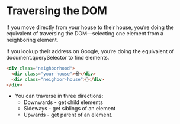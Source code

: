 
# Traversing the DOM
If you move directly from your house to their house, you’re doing the equivalent of traversing the DOM—selecting one element from a neighboring element.

If you lookup their address on Google, you’re doing the equivalent of document.querySelector to find elements.

```html
<div class="neighborhood">
  <div class="your-house">😎</div>
  <div class="neighbor-house">🎉</div>
</div>
```

* You can traverse in three directions:
  * Downwards - get child elements
  * Sideways - get siblings of an element
  * Upwards - get parent of an element.

